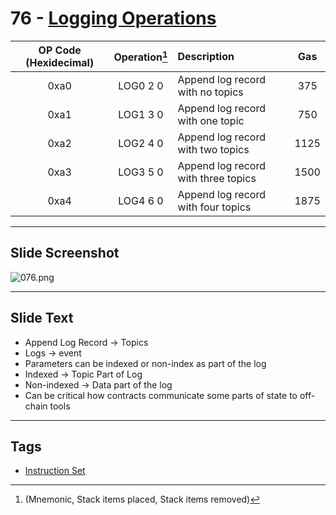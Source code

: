 # 76 - [Logging Operations](Logging%20Operations.md)



| OP Code (Hexidecimal) | Operation[^1]  | Description                         | Gas  |
|:---------------------:|:-------------:|:----------------------------------- |:----:|
|         0xa0          |   LOG0 2 0    | Append log record with no topics    | 375  |
|         0xa1          |   LOG1 3 0    | Append log record with one topic    | 750  |
|         0xa2          |   LOG2 4 0    | Append log record with two topics   | 1125 |
|         0xa3          |   LOG3 5 0    | Append log record with three topics | 1500 |
|         0xa4          |   LOG4 6 0    | Append log record with four topics  | 1875 |

[^1]:(Mnemonic, Stack items placed, Stack items removed)

___
## Slide Screenshot
![076.png](../../images/1.%20Ethereum%20101/076.png)
___
## Slide Text
- Append Log Record -> Topics
- Logs -> event
- Parameters can be indexed or non-index as part of the log
- Indexed -> Topic Part of Log
- Non-indexed -> Data part of the log
- Can be critical how contracts communicate some parts of state to off-chain tools 

___
## Tags
- [Instruction Set](Instruction%20Set.md)
